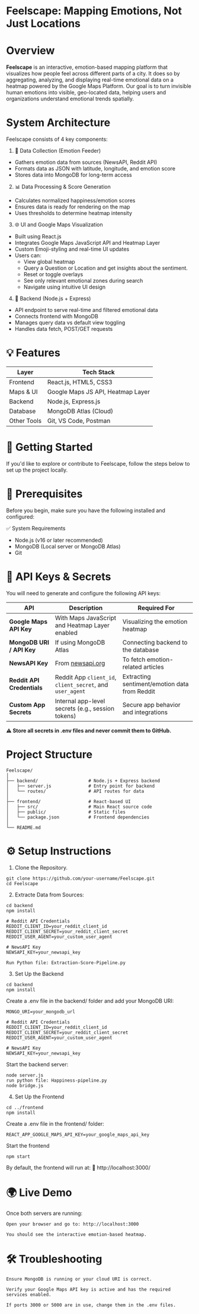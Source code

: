 # Feelscape: Mapping Emotions, Not Just Locations

# Overview
**Feelscape** is an interactive, emotion-based mapping platform that visualizes how people feel across different parts of a city. It does so by aggregating, analyzing, and displaying real-time emotional data on a heatmap powered by the Google Maps Platform.
Our goal is to turn invisible human emotions into visible, geo-located data, helping users and organizations understand emotional trends spatially.

# System Architecture
Feelscape consists of 4 key components:

1. 🧾 Data Collection (Emotion Feeder)

- Gathers emotion data from sources (NewsAPI, Reddit API)
- Formats data as JSON with latitude, longitude, and emotion score
- Stores data into MongoDB for long-term access

2. 📊 Data Processing & Score Generation

- Calculates normalized happiness/emotion scores
- Ensures data is ready for rendering on the map
- Uses thresholds to determine heatmap intensity

3. 🌐 UI and Google Maps Visualization

- Built using React.js
- Integrates Google Maps JavaScript API and Heatmap Layer
- Custom Emoji-styling and real-time UI updates
- Users can:
  - View global heatmap
  - Query a Question or Location and get insights about the sentiment.
  - Reset or toggle overlays
  - See only relevant emotional zones during search
  - Navigate using intuitive UI design

4. 🔌 Backend (Node.js + Express)

- API endpoint to serve real-time and filtered emotional data
- Connects frontend with MongoDB
- Manages query data vs default view toggling
- Handles data fetch, POST/GET requests


# 💡 Features

| Layer       | Tech Stack                        |
| ----------- | --------------------------------- |
| Frontend    | React.js, HTML5, CSS3             |
| Maps & UI   | Google Maps JS API, Heatmap Layer |
| Backend     | Node.js, Express.js               |
| Database    | MongoDB Atlas (Cloud)             |
| Other Tools | Git, VS Code, Postman             |



# 🚀 Getting Started

If you'd like to explore or contribute to Feelscape, follow the steps below to set up the project locally.


# 📁 Prerequisites

Before you begin, make sure you have the following installed and configured:

✅ System Requirements
- Node.js (v16 or later recommended)
- MongoDB (Local server or MongoDB Atlas)
- Git

# 🔑 API Keys & Secrets
You will need to generate and configure the following API keys:

| **API**                    | **Description**                                           | **Required For**                               |
| -------------------------- | --------------------------------------------------------- | ---------------------------------------------- |
| **Google Maps API Key**    | With Maps JavaScript and Heatmap Layer enabled            | Visualizing the emotion heatmap                |
| **MongoDB URI / API Key**  | If using MongoDB Atlas                                    | Connecting backend to the database             |
| **NewsAPI Key**            | From [newsapi.org](https://newsapi.org/)                  | To fetch emotion-related articles              |
| **Reddit API Credentials** | Reddit App `client_id`, `client_secret`, and `user_agent` | Extracting sentiment/emotion data from Reddit  |
| **Custom App Secrets**     | Internal app-level secrets (e.g., session tokens)         | Secure app behavior and integrations           |


**⚠️ Store all secrets in .env files and never commit them to GitHub.**

# Project Structure
    Feelscape/
    │
    ├── backend/                   # Node.js + Express backend
    │   ├── server.js              # Entry point for backend
    │   └── routes/                # API routes for data
    │
    ├── frontend/                  # React-based UI
    │   ├── src/                   # Main React source code
    │   ├── public/                # Static files
    │   └── package.json           # Frontend dependencies
    │
    └── README.md

# ⚙️ Setup Instructions
1. Clone the Repository.

```
git clone https://github.com/your-username/Feelscape.git
cd Feelscape
```
2. Extracte Data from Sources:
```
cd backend
npm install

# Reddit API Credentials
REDDIT_CLIENT_ID=your_reddit_client_id
REDDIT_CLIENT_SECRET=your_reddit_client_secret
REDDIT_USER_AGENT=your_custom_user_agent

# NewsAPI Key
NEWSAPI_KEY=your_newsapi_key

Run Python file: Extraction-Score-Pipeline.py
```

3. Set Up the Backend
```
cd backend
npm install
```
Create a .env file in the backend/ folder and add your MongoDB URI:
```
MONGO_URI=your_mongodb_url

# Reddit API Credentials
REDDIT_CLIENT_ID=your_reddit_client_id
REDDIT_CLIENT_SECRET=your_reddit_client_secret
REDDIT_USER_AGENT=your_custom_user_agent

# NewsAPI Key
NEWSAPI_KEY=your_newsapi_key
```
Start the backend server:
```
node server.js
run python file: Happiness-pipeline.py
node bridge.js
```

4. Set Up the Frontend
```
cd ../frontend
npm install

```
Create a .env file in the frontend/ folder:
```
REACT_APP_GOOGLE_MAPS_API_KEY=your_google_maps_api_key

```
Start the frontend
```
npm start
```

By default, the frontend will run at:
📍 http://localhost:3000/

# 🌍 Live Demo

Once both servers are running:

    Open your browser and go to: http://localhost:3000

    You should see the interactive emotion-based heatmap.

# 🛠️ Troubleshooting

    Ensure MongoDB is running or your cloud URI is correct.

    Verify your Google Maps API key is active and has the required services enabled.

    If ports 3000 or 5000 are in use, change them in the .env files.
